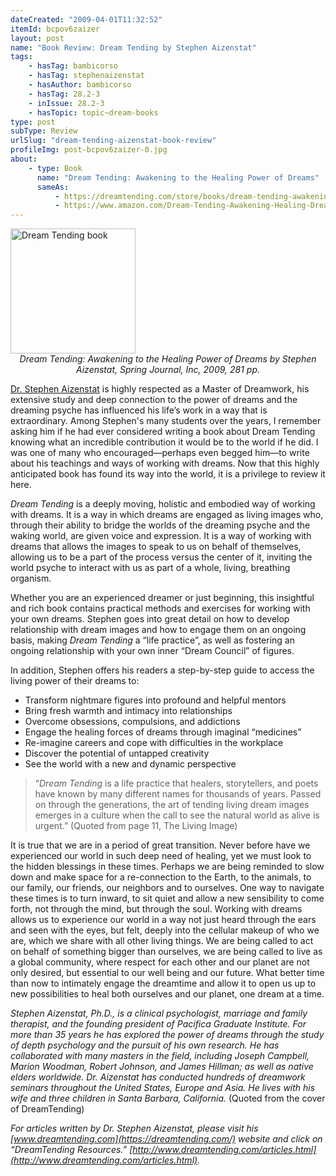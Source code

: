 ```yaml
---
dateCreated: "2009-04-01T11:32:52"
itemId: bcpov6zaizer
layout: post
name: "Book Review: Dream Tending by Stephen Aizenstat"
tags:
    - hasTag: bambicorso
    - hasTag: stephenaizenstat
    - hasAuthor: bambicorso
    - hasTag: 28.2-3
    - inIssue: 28.2-3
    - hasTopic: topic~dream-books
type: post
subType: Review
urlSlug: "dream-tending-aizenstat-book-review"
profileImg: post-bcpov6zaizer-0.jpg
about:
    - type: Book
      name: "Dream Tending: Awakening to the Healing Power of Dreams"
      sameAs:
          - https://dreamtending.com/store/books/dream-tending-awakening-to-the-healing-power-of-dreams/
          - https://www.amazon.com/Dream-Tending-Awakening-Healing-Dreams/dp/1935528114
---
```


<a href="https://www.goodreads.com/book/show/12310352-dream-tending">
<img src="../images/post-bcpov6zaizer-0.jpg" width="200" height="auto" alt="Dream Tending book"/>
</a>
<!--nopreview--><div style="text-align:center"><i>Dream Tending: Awakening to the Healing Power of Dreams by Stephen Aizenstat, Spring Journal, Inc, 2009, 281 pp.</i></div><!--/nopreview-->

[Dr. Stephen Aizenstat](../@stephenaizenstat) is highly respected as a Master of Dreamwork, his extensive study and deep connection to the power of dreams and the dreaming psyche has influenced his life’s work in a way that is extraordinary. Among Stephen's many students over the years, I remember asking him if he had ever considered writing a book about Dream Tending knowing what an incredible contribution it would be to the world if he did. I was one of many who encouraged—perhaps even begged him—to write about his teachings and ways of working with dreams. Now that this highly anticipated book has found its way into the world, it is a privilege to review it here.

_Dream Tending_ is a deeply moving, holistic and embodied way of working with dreams. It is a way in which dreams are engaged as living images who, through their ability to bridge the worlds of the dreaming psyche and the waking world, are given voice and expression. It is a way of working with dreams that allows the images to speak to us on behalf of themselves, allowing us to be a part of the process versus the center of it, inviting the world psyche to interact with us as part of a whole, living, breathing organism.

Whether you are an experienced dreamer or just beginning, this insightful and rich book contains practical methods and exercises for working with your own dreams. Stephen goes into great detail on how to develop relationship with dream images and how to engage them on an ongoing basis, making _Dream Tending_ a “life practice”, as well as fostering an ongoing relationship with your own inner “Dream Council” of figures.

In addition, Stephen offers his readers a step-by-step guide to access the living power of their dreams to:

-   Transform nightmare figures into profound and helpful mentors
-   Bring fresh warmth and intimacy into relationships
-   Overcome obsessions, compulsions, and addictions
-   Engage the healing forces of dreams through imaginal “medicines”
-   Re-imagine careers and cope with difficulties in the workplace
-   Discover the potential of untapped creativity
-   See the world with a new and dynamic perspective

> “_Dream Tending_ is a life practice that healers, storytellers, and poets have known by many different names for thousands of years. Passed on through the generations, the art of tending living dream images emerges in a culture when the call to see the natural world as alive is urgent.” (Quoted from page 11, The Living Image)

It is true that we are in a period of great transition. Never before have we experienced our world in such deep need of healing, yet we must look to the hidden blessings in these times. Perhaps we are being reminded to slow down and make space for a re-connection to the Earth, to the animals, to our family, our friends, our neighbors and to ourselves. One way to navigate these times is to turn inward, to sit quiet and allow a new sensibility to come forth, not through the mind, but through the soul. Working with dreams allows us to experience our world in a way not just heard through the ears and seen with the eyes, but felt, deeply into the cellular makeup of who we are, which we share with all other living things. We are being called to act on behalf of something bigger than ourselves, we are being called to live as a global community, where respect for each other and our planet are not only desired, but essential to our well being and our future. What better time than now to intimately engage the dreamtime and allow it to open us up to new possibilities to heal both ourselves and our planet, one dream at a time.

_Stephen Aizenstat, Ph.D., is a clinical psychologist, marriage and family therapist, and the founding president of Pacifica Graduate Institute. For more than 35 years he has explored the power of dreams through the study of depth psychology and the pursuit of his own research. He has collaborated with many masters in the field, including Joseph Campbell, Marion Woodman, Robert Johnson, and James Hillman; as well as native elders worldwide. Dr. Aizenstat has conducted hundreds of dreamwork seminars throughout the United States, Europe and Asia. He lives with his wife and three children in Santa Barbara, California._ (Quoted from the cover of DreamTending)

_For articles written by Dr. Stephen Aizenstat, please visit his [www.dreamtending.com](https://dreamtending.com/) website and click on “DreamTending Resources.” [http://www.dreamtending.com/articles.html](http://www.dreamtending.com/articles.html)._
